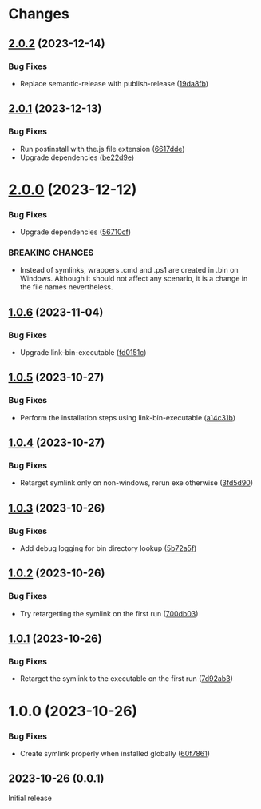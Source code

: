 # Changes

## [2.0.2](https://github.com/prantlf/node-newchanges/compare/v2.0.1...v2.0.2) (2023-12-14)

### Bug Fixes

* Replace semantic-release with publish-release ([19da8fb](https://github.com/prantlf/node-newchanges/commit/19da8fbf6a175d63ea3dfb67a28bc34e5a8da0bf))

## [2.0.1](https://github.com/prantlf/node-newchanges/compare/v2.0.0...v2.0.1) (2023-12-13)

### Bug Fixes

* Run postinstall with the.js file extension ([6617dde](https://github.com/prantlf/node-newchanges/commit/6617dde856e1cb512c1107b25d93224efd9994fd))
* Upgrade dependencies ([be22d9e](https://github.com/prantlf/node-newchanges/commit/be22d9eb10349d08a7e22cc6572d826c1404aec6))

# [2.0.0](https://github.com/prantlf/node-newchanges/compare/v1.0.6...v2.0.0) (2023-12-12)

### Bug Fixes

* Upgrade dependencies ([56710cf](https://github.com/prantlf/node-newchanges/commit/56710cf1fecb0b8bd4b02be898673f02796d8ad5))

### BREAKING CHANGES

* Instead of symlinks, wrappers .cmd and .ps1
are created in .bin on Windows. Although it should not affect
any scenario, it is a change in the file names nevertheless.

## [1.0.6](https://github.com/prantlf/node-newchanges/compare/v1.0.5...v1.0.6) (2023-11-04)

### Bug Fixes

* Upgrade link-bin-executable ([fd0151c](https://github.com/prantlf/node-newchanges/commit/fd0151c32a1ace83f552ab6568266b53a6fe83fb))

## [1.0.5](https://github.com/prantlf/node-newchanges/compare/v1.0.4...v1.0.5) (2023-10-27)

### Bug Fixes

* Perform the installation steps using link-bin-executable ([a14c31b](https://github.com/prantlf/node-newchanges/commit/a14c31be9a8bea896e9cb5ff3022f891beb2afea))

## [1.0.4](https://github.com/prantlf/node-newchanges/compare/v1.0.3...v1.0.4) (2023-10-27)

### Bug Fixes

* Retarget symlink only on non-windows, rerun exe otherwise ([3fd5d90](https://github.com/prantlf/node-newchanges/commit/3fd5d909eb4d3472a77e21ed4eb835dbf9e8be00))

## [1.0.3](https://github.com/prantlf/node-newchanges/compare/v1.0.2...v1.0.3) (2023-10-26)

### Bug Fixes

* Add debug logging for bin directory lookup ([5b72a5f](https://github.com/prantlf/node-newchanges/commit/5b72a5f3de9eeb3dc8435f0728ead1a06635bdaf))

## [1.0.2](https://github.com/prantlf/node-newchanges/compare/v1.0.1...v1.0.2) (2023-10-26)

### Bug Fixes

* Try retargetting the symlink on the first run ([700db03](https://github.com/prantlf/node-newchanges/commit/700db038a20881e515077638ab37297faf4a5dc7))

## [1.0.1](https://github.com/prantlf/node-newchanges/compare/v1.0.0...v1.0.1) (2023-10-26)

### Bug Fixes

* Retarget the symlink to the executable on the first run ([7d92ab3](https://github.com/prantlf/node-newchanges/commit/7d92ab3845629966c0cbd1d26a7ea874b337dc31))

# 1.0.0 (2023-10-26)

### Bug Fixes

* Create symlink properly when installed globally ([60f7861](https://github.com/prantlf/node-newchanges/commit/60f786189f43428292e33cdb2ad746091c11b00a))

## 2023-10-26 (0.0.1)

Initial release
